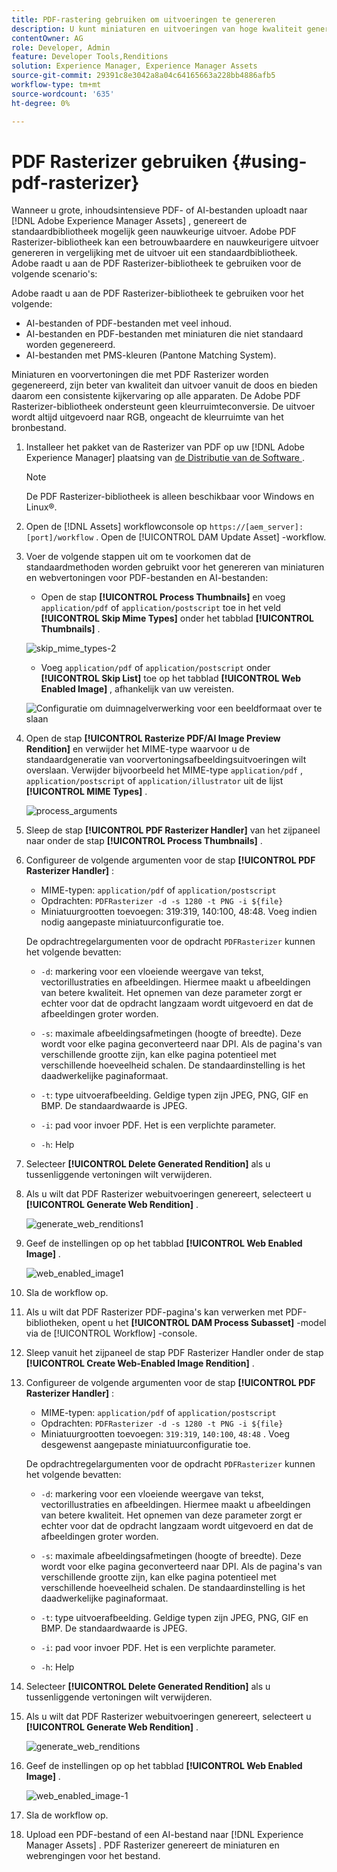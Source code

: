```yaml
---
title: PDF-rastering gebruiken om uitvoeringen te genereren
description: U kunt miniaturen en uitvoeringen van hoge kwaliteit genereren met de Adobe PDF Rasterizer-bibliotheek.
contentOwner: AG
role: Developer, Admin
feature: Developer Tools,Renditions
solution: Experience Manager, Experience Manager Assets
source-git-commit: 29391c8e3042a8a04c64165663a228bb4886afb5
workflow-type: tm+mt
source-wordcount: '635'
ht-degree: 0%

---
```


# PDF Rasterizer gebruiken {#using-pdf-rasterizer}

Wanneer u grote, inhoudsintensieve PDF- of AI-bestanden uploadt naar [!DNL Adobe Experience Manager Assets] , genereert de standaardbibliotheek mogelijk geen nauwkeurige uitvoer. Adobe PDF Rasterizer-bibliotheek kan een betrouwbaardere en nauwkeurigere uitvoer genereren in vergelijking met de uitvoer uit een standaardbibliotheek. Adobe raadt u aan de PDF Rasterizer-bibliotheek te gebruiken voor de volgende scenario&#39;s:

Adobe raadt u aan de PDF Rasterizer-bibliotheek te gebruiken voor het volgende:

* AI-bestanden of PDF-bestanden met veel inhoud.
* AI-bestanden en PDF-bestanden met miniaturen die niet standaard worden gegenereerd.
* AI-bestanden met PMS-kleuren (Pantone Matching System).

Miniaturen en voorvertoningen die met PDF Rasterizer worden gegenereerd, zijn beter van kwaliteit dan uitvoer vanuit de doos en bieden daarom een consistente kijkervaring op alle apparaten. De Adobe PDF Rasterizer-bibliotheek ondersteunt geen kleurruimteconversie. De uitvoer wordt altijd uitgevoerd naar RGB, ongeacht de kleurruimte van het bronbestand.

1. Installeer het pakket van de Rasterizer van PDF op uw [!DNL Adobe Experience Manager] plaatsing van [ de Distributie van de Software ](https://experience.adobe.com/#/downloads/content/software-distribution/en/aem.html?package=/content/software-distribution/en/details.html/content/dam/aem/public/adobe/packages/cq650/product/assets/aem-assets-pdf-rasterizer-pkg-4.6.zip).

   >[!NOTE]
   >
   >De PDF Rasterizer-bibliotheek is alleen beschikbaar voor Windows en Linux®.

1. Open de [!DNL Assets] workflowconsole op `https://[aem_server]:[port]/workflow` . Open de [!UICONTROL DAM Update Asset] -workflow.

1. Voer de volgende stappen uit om te voorkomen dat de standaardmethoden worden gebruikt voor het genereren van miniaturen en webvertoningen voor PDF-bestanden en AI-bestanden:

   * Open de stap **[!UICONTROL Process Thumbnails]** en voeg `application/pdf` of `application/postscript` toe in het veld **[!UICONTROL Skip Mime Types]** onder het tabblad **[!UICONTROL Thumbnails]** .

   ![ skip_mime_types-2 ](assets/skip_mime_types-2.png)

   * Voeg `application/pdf` of `application/postscript` onder **[!UICONTROL Skip List]** toe op het tabblad **[!UICONTROL Web Enabled Image]** , afhankelijk van uw vereisten.

   ![ Configuratie om duimnagelverwerking voor een beeldformaat over te slaan ](assets/web_enabled_imageskiplist.png)

1. Open de stap **[!UICONTROL Rasterize PDF/AI Image Preview Rendition]** en verwijder het MIME-type waarvoor u de standaardgeneratie van voorvertoningsafbeeldingsuitvoeringen wilt overslaan. Verwijder bijvoorbeeld het MIME-type `application/pdf` , `application/postscript` of `application/illustrator` uit de lijst **[!UICONTROL MIME Types]** .

   ![ process_arguments ](assets/process_arguments.png)

1. Sleep de stap **[!UICONTROL PDF Rasterizer Handler]** van het zijpaneel naar onder de stap **[!UICONTROL Process Thumbnails]** .
1. Configureer de volgende argumenten voor de stap **[!UICONTROL PDF Rasterizer Handler]** :

   * MIME-typen: `application/pdf` of `application/postscript`
   * Opdrachten: `PDFRasterizer -d -s 1280 -t PNG -i ${file}`
   * Miniatuurgrootten toevoegen: 319:319, 140:100, 48:48. Voeg indien nodig aangepaste miniatuurconfiguratie toe.

   De opdrachtregelargumenten voor de opdracht `PDFRasterizer` kunnen het volgende bevatten:

   * `-d`: markering voor een vloeiende weergave van tekst, vectorillustraties en afbeeldingen. Hiermee maakt u afbeeldingen van betere kwaliteit. Het opnemen van deze parameter zorgt er echter voor dat de opdracht langzaam wordt uitgevoerd en dat de afbeeldingen groter worden.

   * `-s`: maximale afbeeldingsafmetingen (hoogte of breedte). Deze wordt voor elke pagina geconverteerd naar DPI. Als de pagina&#39;s van verschillende grootte zijn, kan elke pagina potentieel met verschillende hoeveelheid schalen. De standaardinstelling is het daadwerkelijke paginaformaat.

   * `-t`: type uitvoerafbeelding. Geldige typen zijn JPEG, PNG, GIF en BMP. De standaardwaarde is JPEG.

   * `-i`: pad voor invoer PDF. Het is een verplichte parameter.

   * `-h`: Help

1. Selecteer **[!UICONTROL Delete Generated Rendition]** als u tussenliggende vertoningen wilt verwijderen.
1. Als u wilt dat PDF Rasterizer webuitvoeringen genereert, selecteert u **[!UICONTROL Generate Web Rendition]** .

   ![ generate_web_renditions1 ](assets/generate_web_renditions1.png)

1. Geef de instellingen op op het tabblad **[!UICONTROL Web Enabled Image]** .

   ![ web_enabled_image1 ](assets/web_enabled_image1.png)

1. Sla de workflow op.
1. Als u wilt dat PDF Rasterizer PDF-pagina&#39;s kan verwerken met PDF-bibliotheken, opent u het **[!UICONTROL DAM Process Subasset]** -model via de [!UICONTROL Workflow] -console.
1. Sleep vanuit het zijpaneel de stap PDF Rasterizer Handler onder de stap **[!UICONTROL Create Web-Enabled Image Rendition]** .
1. Configureer de volgende argumenten voor de stap **[!UICONTROL PDF Rasterizer Handler]** :

   * MIME-typen: `application/pdf` of `application/postscript`
   * Opdrachten: `PDFRasterizer -d -s 1280 -t PNG -i ${file}`
   * Miniatuurgrootten toevoegen: `319:319`, `140:100`, `48:48` . Voeg desgewenst aangepaste miniatuurconfiguratie toe.

   De opdrachtregelargumenten voor de opdracht `PDFRasterizer` kunnen het volgende bevatten:

   * `-d`: markering voor een vloeiende weergave van tekst, vectorillustraties en afbeeldingen. Hiermee maakt u afbeeldingen van betere kwaliteit. Het opnemen van deze parameter zorgt er echter voor dat de opdracht langzaam wordt uitgevoerd en dat de afbeeldingen groter worden.

   * `-s`: maximale afbeeldingsafmetingen (hoogte of breedte). Deze wordt voor elke pagina geconverteerd naar DPI. Als de pagina&#39;s van verschillende grootte zijn, kan elke pagina potentieel met verschillende hoeveelheid schalen. De standaardinstelling is het daadwerkelijke paginaformaat.

   * `-t`: type uitvoerafbeelding. Geldige typen zijn JPEG, PNG, GIF en BMP. De standaardwaarde is JPEG.

   * `-i`: pad voor invoer PDF. Het is een verplichte parameter.

   * `-h`: Help

1. Selecteer **[!UICONTROL Delete Generated Rendition]** als u tussenliggende vertoningen wilt verwijderen.
1. Als u wilt dat PDF Rasterizer webuitvoeringen genereert, selecteert u **[!UICONTROL Generate Web Rendition]** .

   ![ generate_web_renditions ](assets/generate_web_renditions.png)

1. Geef de instellingen op op het tabblad **[!UICONTROL Web Enabled Image]** .

   ![ web_enabled_image-1 ](assets/web_enabled_image-1.png)

1. Sla de workflow op.
1. Upload een PDF-bestand of een AI-bestand naar [!DNL Experience Manager Assets] . PDF Rasterizer genereert de miniaturen en webrengingen voor het bestand.
